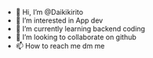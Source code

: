 - 👋 Hi, I’m @Daikikirito
- 👀 I’m interested in App dev
- 🌱 I’m currently learning backend coding 
- 💞️ I’m looking to collaborate on github
- 📫 How to reach me dm me

<!---
Daikikirito/Daikikirito is a ✨ special ✨ repository because its `README.md` (this file) appears on your GitHub profile.
You can click the Preview link to take a look at your changes.
--->

